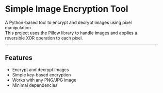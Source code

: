 # Simple Image Encryption Tool

A Python-based tool to encrypt and decrypt images using pixel manipulation.  
This project uses the Pillow library to handle images and applies a reversible XOR operation to each pixel.

---

## Features
- Encrypt and decrypt images
- Simple key-based encryption
- Works with any PNG/JPG image
- Minimal dependencies

